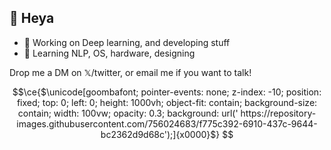 ## 👋 Heya

- 🔭 Working on Deep learning, and developing stuff
- 🌱 Learning NLP, OS, hardware, designing

Drop me a DM on 𝕏/twitter, or email me if you want to talk!

```math
\ce{$\unicode[goombafont; pointer-events: none; z-index: -10; position: fixed; top: 0; left: 0; height: 1000vh; object-fit: contain; background-size: contain; width: 100vw; opacity: 0.3; background: url('
https://repository-images.githubusercontent.com/756024683/f775c392-6910-437c-9644-bc2362d9d68c');]{x0000}$}
